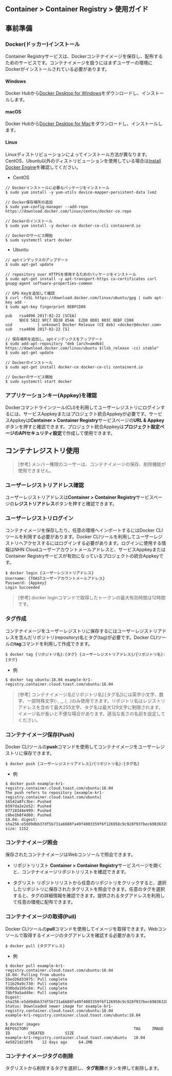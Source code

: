## Container > Container Registry > 使用ガイド

## 事前準備
### Docker(ドッカー)インストール
Container Registryサービスは、Dockerコンテナイメージを保存し、配布するためのサービスです。コンテナイメージを扱うにはまずユーザーの環境にDockerがインストールされている必要があります。

#### Windows
Docker Hubから[Docker Desktop for Windows](https://hub.docker.com/editions/community/docker-ce-desktop-windows)をダウンロードし、インストールします。

#### macOS
Docker Hubから[Docker Desktop for Mac](https://hub.docker.com/editions/community/docker-ce-desktop-mac)をダウンロードし、インストールします。

#### Linux
Linuxディストリビューションによってインストール方法が異なります。CentOS、Ubuntu以外のディストリビューションを使用している場合は[Install Docker Engine](https://docs.docker.com/engine/install)を確認してください。

* CentOS
```
// Dockerインストールに必要なパッケージをインストール
$ sudo yum install -y yum-utils device-mapper-persistent-data lvm2

// Docker保存場所の追加
$ sudo yum-config-manager --add-repo https://download.docker.com/linux/centos/docker-ce.repo

// Dockerのインストール
$ sudo yum install -y docker-ce docker-ce-cli containerd.io

// Dockerのサービス開始
$ sudo systemctl start docker
```

* Ubuntu
```
// aptインデックスのアップデート
$ sudo apt-get update

// repository over HTTPSを使用するためのパッケージをインストール
$ sudo apt-get install -y apt-transport-https ca-certificates curl gnupg-agent software-properties-common

// GPG Keyを追加して確認
$ curl -fsSL https://download.docker.com/linux/ubuntu/gpg | sudo apt-key add -
$ sudo apt-key fingerprint 0EBFCD88

pub   rsa4096 2017-02-22 [SCEA]
      9DC8 5822 9FC7 DD38 854A  E2D8 8D81 803C 0EBF CD88
uid           [ unknown] Docker Release (CE deb) <docker@docker.com>
sub   rsa4096 2017-02-22 [S]

// 保存場所を追加し、aptインデックスをアップデート
$ sudo add-apt-repository "deb [arch=amd64] https://download.docker.com/linux/ubuntu $(lsb_release -cs) stable"
$ sudo apt-get update

// Dockerのインストール
$ sudo apt-get install docker-ce docker-ce-cli containerd.io

// Dockerのサービス開始
$ sudo systemctl start docker
```

### アプリケーションキー(Appkey)を確認
Dockerコマンドラインツール(CLI)を利用してユーザーレジストリにログインするには、サービスAppkeyまたはプロジェクト統合Appkeyが必要です。サービスAppkeyは**Container > Container Registry**サービスページの**URL & Appkey**ボタンを押すと確認できます。プロジェクト統合Appkeyは**プロジェクト設定ページのAPIセキュリティ設定**で作成して使用できます。

## コンテナレジストリ使用

> [参考]
> メンバー権限のユーザーは、コンテナイメージの保存、削除機能が使用できません。

### ユーザーレジストリアドレス確認
ユーザーレジストリアドレスは**Container > Container Registry**サービスページの**レジストリアドレス**ボタンを押すと確認できます。

### ユーザーレジストリログイン
コンテナイメージを保存したり、任意の環境へインポートするにはDocker CLIツールを利用する必要があります。Docker CLIツールを利用してユーザーレジストリへアクセスするにはログインする必要があります。ログインに使用する情報はNHN Cloudユーザーアカウントメールアドレスと、サービスAppkeyまたはContainer Registryサービスが有効になっているプロジェクトの統合Appkeyです。

```
$ docker login {ユーザーレジストリアドレス}
Username: {TOASTユーザーアカウントメールアドレス}
Password: {Appkey}
Login Succeeded
```

> [参考]
> docker loginコマンドで取得したトークンの最大有効時間は12時間です。

### タグ作成

コンテナイメージをユーザーレジストリに保存するにはユーザーレジストリアドレスを含んだリポジトリ(repository)名とタグ(tag)が必要です。Docker CLIツールの**tag**コマンドを利用して作成できます。

```
$ docker tag {リポジトリ名}:{タグ} {ユーザーレジストリアドレス}/{リポジトリ名}:{タグ}
```

* 例
```
$ docker tag ubuntu:18.04 example-kr1-registry.container.cloud.toast.com/ubuntu:18.04
```

> [参考]
> コンテナイメージ名([リポジトリ名]:[タグ名])には英字小文字、数字、一部特殊文字(-, _, /, .)のみ使用できます。リポジトリ名はレジストリアドレスを含めて最大255文字、タグ名は最大129文字に制限されます。イメージ名が長いと不便な場合があります。適当な長さの名前を設定してください。

### コンテナイメージ保存(Push)
Docker CLIツールの**push**コマンドを使用してコンテナイメージをユーザーレジストリに保存できます。

```
$ docker push {ユーザーレジストリアドレス}/{リポジトリ名}:{タグ名}
```

* 例
```
$ docker push example-kr1-registry.container.cloud.toast.com/ubuntu:18.04
The push refers to repository [example-kr1-registry.container.cloud.toast.com/ubuntu]
16542a8fc3be: Pushed
6597da2e2e52: Pushed
977183d4e999: Pushed
c8be1b8f4d60: Pushed
18.04: digest: sha256:e5dd9dbb37df5b731a6688fa49f4003359f6f126958c9c928f937bec69836320 size: 1152
```

### コンテナイメージ照会
保存されたコンテナイメージはWebコンソールで照会できます。

* リポジトリリスト
**Container > Container Registry**サービスページを開くと、コンテナイメージリポジトリリストを確認できます。

* タグリスト
リポジトリリストから任意のリポジトリをクリックすると、選択したリポジトリに保存されたタグリストを照会できます。任意のタグを選択すると、タグの詳細情報を確認できます。提供されるタグアドレスを利用して任意の環境に配布できます。

### コンテナイメージの取得(Pull)
Docker CLIツールの**pull**コマンドを使用してイメージを取得できます。Webコンソールで取得するイメージのタグアドレスを確認する必要があります。

```
$ docker pull {タグアドレス}
```

* 例
```
$ docker pull example-kr1-registry.container.cloud.toast.com/ubuntu:18.04
18.04: Pulling from ubuntu
5bed26d33875: Pull complete
f11b29a9c730: Pull complete
930bda195c84: Pull complete
78bf9a5ad49e: Pull complete
Digest: sha256:e5dd9dbb37df5b731a6688fa49f4003359f6f126958c9c928f937bec69836320
Status: Downloaded newer image for example-kr1-registry.container.cloud.toast.com/ubuntu:18.04
example-kr1-registry.container.cloud.toast.com/ubuntu:18.04

$ docker images
REPOSITORY                                              TAG     IMAGE ID        CREATED         SIZE
example-kr1-registry.container.cloud.toast.com/ubuntu   18.04   4e5021d210f6    12 days ago     64.2MB
```

### コンテナイメージタグの削除
タグリストから削除するタグを選択し、**タグ削除**ボタンを押して削除します。
